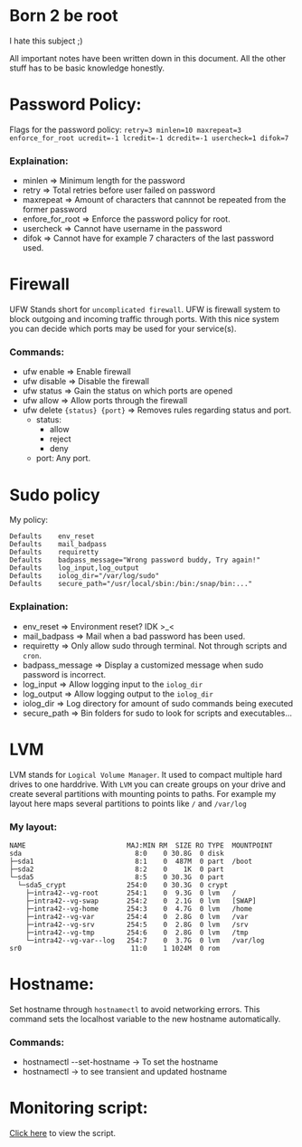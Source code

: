 # Born 2 be root
I hate this subject ;)

All important notes have been written down in this document. All the other stuff has to be basic knowledge honestly.

# Password Policy:
	
Flags for the password policy:
``retry=3 minlen=10 maxrepeat=3 enforce_for_root ucredit=-1 lcredit=-1 dcredit=-1 usercheck=1 difok=7``

### Explaination:
-	minlen => Minimum length for the password
-	retry => Total retries before user failed on password
-	maxrepeat => Amount of characters that cannnot be repeated from the former password
-	enfore_for_root => Enforce the password policy for root.
-	usercheck => Cannot have username in the password
-	difok => Cannot have for example 7 characters of the last password used.

# Firewall
UFW Stands short for ``uncomplicated firewall``. UFW is firewall system to block outgoing and incoming traffic through ports. With this nice
system you can decide which ports may be used for your service(s).


### Commands:
- ufw enable => Enable firewall
- ufw disable => Disable the firewall
- ufw status => Gain the status on which ports are opened
- ufw allow => Allow ports through the firewall
- ufw delete ``{status} {port}`` => Removes rules regarding status and port.
	- status:
		- allow
		- reject
		- deny
	- port: Any port.

# Sudo policy

My policy:
```
Defaults	env_reset
Defaults	mail_badpass
Defaults	requiretty
Defaults	badpass_message="Wrong password buddy, Try again!"
Defaults	log_input,log_output
Defaults	iolog_dir="/var/log/sudo"
Defaults	secure_path="/usr/local/sbin:/bin:/snap/bin:..."
```

### Explaination:
- env_reset => Environment reset? IDK >_<
- mail_badpass => Mail when a bad password has been used.
- requiretty => Only allow sudo through terminal. Not through scripts and ``cron``.
- badpass_message => Display a customized message when sudo password is incorrect.
- log_input => Allow logging input to the ``iolog_dir``
- log_output => Allow logging output to the ``iolog_dir``
- iolog_dir => Log directory for amount of sudo commands being executed
- secure_path => Bin folders for sudo to look for scripts and executables...

# LVM

LVM stands for ``Logical Volume Manager``. It used to compact multiple hard drives to one harddrive.
With ``LVM`` you can create groups on your drive and create several partitions with mounting points to 
paths. For example my layout here maps several partitions to points like ``/`` and ``/var/log``

### My layout:
```
NAME                         MAJ:MIN RM  SIZE RO TYPE  MOUNTPOINT
sda                            8:0    0 30.8G  0 disk
├─sda1                         8:1    0  487M  0 part  /boot
├─sda2                         8:2    0    1K  0 part
└─sda5                         8:5    0 30.3G  0 part
  └─sda5_crypt               254:0    0 30.3G  0 crypt
    ├─intra42--vg-root       254:1    0  9.3G  0 lvm   /
    ├─intra42--vg-swap       254:2    0  2.1G  0 lvm   [SWAP]
    ├─intra42--vg-home       254:3    0  4.7G  0 lvm   /home
    ├─intra42--vg-var        254:4    0  2.8G  0 lvm   /var
    ├─intra42--vg-srv        254:5    0  2.8G  0 lvm   /srv
    ├─intra42--vg-tmp        254:6    0  2.8G  0 lvm   /tmp
    └─intra42--vg-var--log   254:7    0  3.7G  0 lvm   /var/log
sr0                           11:0    1 1024M  0 rom
```

# Hostname:
Set hostname through ``hostnamectl`` to avoid networking errors. This command 
sets the localhost variable to the new hostname automatically.

### Commands:
- hostnamectl --set-hostname -> To set the hostname
- hostnamectl -> to see transient and updated hostname

# Monitoring script:

[Click here](https://github.com/SlothsAreLazyTho/born2beroot/blob/main/monitoring.sh) to view the script.


